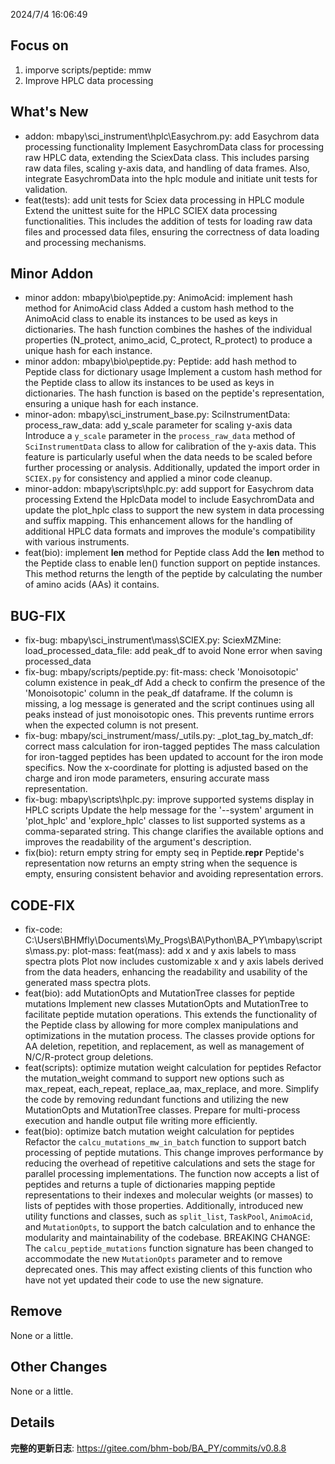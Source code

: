 <!--
 * @Date: 2024-07-04 16:13:19
 * @LastEditors: BHM-Bob 2262029386@qq.com
 * @LastEditTime: 2024-07-04 16:18:15
 * @Description: 
-->

2024/7/4 16:06:49


## Focus on  
1. imporve scripts/peptide: mmw
2. Improve HPLC data processing

  
## What's New  
- addon: mbapy\sci_instrument\hplc\Easychrom.py: add Easychrom data processing functionality
Implement EasychromData class for processing raw HPLC data, extending the SciexData
class. This includes parsing raw data files, scaling y-axis data, and handling of
data frames. Also, integrate EasychromData into the hplc module and initiate
unit tests for validation.  
- feat(tests): add unit tests for Sciex data processing in HPLC module
Extend the unittest suite for the HPLC SCIEX data processing functionalities.
This includes the addition of tests for loading raw data files and processed data
files, ensuring the correctness of data loading and processing mechanisms.

  

## Minor Addon
- minor addon: mbapy\bio\peptide.py: AnimoAcid: implement hash method for AnimoAcid class
Added a custom hash method to the AnimoAcid class to enable its instances to be used as keys in dictionaries. The hash function combines the hashes of the
individual properties (N_protect, animo_acid, C_protect, R_protect) to produce a unique hash for each instance.  
- minor addon: mbapy\bio\peptide.py: Peptide: add hash method to Peptide class for dictionary usage
Implement a custom hash method for the Peptide class to allow its instances to be used as keys in dictionaries. The hash function is based on the peptide's representation, ensuring a unique hash for each instance.  
- minor-adon: mbapy\sci_instrument\_base.py: SciInstrumentData: process_raw_data: add y_scale parameter for scaling y-axis data
Introduce a `y_scale` parameter in the `process_raw_data` method of `SciInstrumentData` class to allow for calibration of the y-axis data. This feature is particularly useful when the data needs to be scaled before further processing or analysis.
Additionally, updated the import order in `SCIEX.py` for consistency and applied a minor code cleanup.  
- minor-addon: mbapy\scripts\hplc.py: add support for Easychrom data processing
Extend the HplcData model to include EasychromData and update the plot_hplc class
to support the new system in data processing and suffix mapping. This
enhancement allows for the handling of additional HPLC data formats and
improves the module's compatibility with various instruments.
- feat(bio): implement __len__ method for Peptide class
Add the __len__ method to the Peptide class to enable len() function support
on peptide instances. This method returns the length of the peptide by
calculating the number of amino acids (AAs) it contains.




## BUG-FIX  
- fix-bug: mbapy\sci_instrument\mass\SCIEX.py: SciexMZMine: load_processed_data_file: add peak_df to avoid None error when saving processed_data  
- fix-bug: mbapy/scripts/peptide.py: fit-mass: check 'Monoisotopic' column existence in peak_df
Add a check to confirm the presence of the 'Monoisotopic' column in the peak_df dataframe. If the column is missing, a log message is generated and the script continues using all peaks instead of just monoisotopic ones. This prevents runtime errors when the expected column is not present.  
- fix-bug: mbapy/sci_instrument/mass/_utils.py: _plot_tag_by_match_df: correct mass calculation for iron-tagged peptides
The mass calculation for iron-tagged peptides has been updated to account for the iron mode specifics. Now the x-coordinate for plotting is adjusted based on the charge and iron mode parameters, ensuring accurate mass representation.
- fix-bug: mbapy\scripts\hplc.py: improve supported systems display in HPLC scripts
Update the help message for the '--system' argument in 'plot_hplc' and
'explore_hplc' classes to list supported systems as a comma-separated
string. This change clarifies the available options and improves the
readability of the argument's description.
- fix(bio): return empty string for empty seq in Peptide.__repr__
Peptide's representation now returns an empty string when the sequence is empty,
ensuring consistent behavior and avoiding representation errors.



  
## CODE-FIX 
- fix-code: C:\Users\BHMfly\Documents\My_Progs\BA\Python\BA_PY\mbapy\scripts\mass.py: plot-mass: feat(mass): add x and y axis labels to mass spectra plots
Plot now includes customizable x and y axis labels derived from the
data headers, enhancing the readability and usability of the generated
mass spectra plots.  
- feat(bio): add MutationOpts and MutationTree classes for peptide mutations
Implement new classes MutationOpts and MutationTree to facilitate peptide
mutation operations. This extends the functionality of the Peptide class by
allowing for more complex manipulations and optimizations in the mutation
process. The classes provide options for AA deletion, repetition, and
replacement, as well as management of N/C/R-protect group deletions.
- feat(scripts): optimize mutation weight calculation for peptides
Refactor the mutation_weight command to support new options such as
max_repeat, each_repeat, replace_aa, max_replace, and more. Simplify
the code by removing redundant functions and utilizing the new
MutationOpts and MutationTree classes. Prepare for multi-process
execution and handle output file writing more efficiently.
- feat(bio): optimize batch mutation weight calculation for peptides
Refactor the `calcu_mutations_mw_in_batch` function to support batch processing of peptide mutations. This change improves performance by reducing the overhead of repetitive calculations and sets the stage for parallel processing implementations. The function now accepts a list of peptides and returns a tuple of dictionaries mapping peptide representations to their indexes and molecular weights (or masses) to lists of peptides with those properties.
Additionally, introduced new utility functions and classes, such as `split_list`, `TaskPool`, `AnimoAcid`, and `MutationOpts`, to support the batch calculation and to enhance the modularity and maintainability of the codebase.
BREAKING CHANGE: The `calcu_peptide_mutations` function signature has been changed to accommodate the new `MutationOpts` parameter and to remove deprecated ones. This may affect existing clients of this function who have not yet updated their code to use the new signature.


  
## Remove  
None or a little.  
  
  
## Other Changes  
None or a little.  
  
  
## Details  
**完整的更新日志**: https://gitee.com/bhm-bob/BA_PY/commits/v0.8.8 